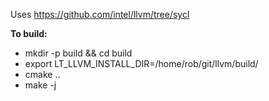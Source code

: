 Uses https://github.com/intel/llvm/tree/sycl

**To build:**
- mkdir -p build && cd build
- export LT_LLVM_INSTALL_DIR=/home/rob/git/llvm/build/
- cmake ..
- make -j
